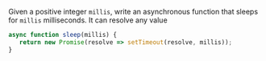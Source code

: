 Given a positive integer `millis`, write an asynchronous function that sleeps for `millis` milliseconds. It can resolve any value

```js
async function sleep(millis) {
   return new Promise(resolve => setTimeout(resolve, millis));
}
```
